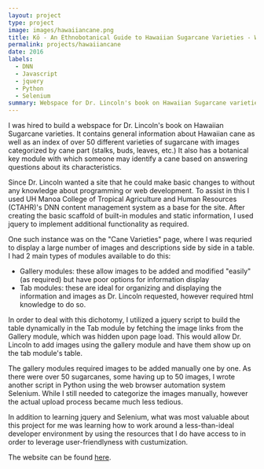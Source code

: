 ```yaml
---
layout: project
type: project
image: images/hawaiiancane.png
title: Kō - An Ethnobotanical Guide to Hawaiian Sugarcane Varieties - Webspace
permalink: projects/hawaiiancane
date: 2016
labels:
  - DNN
  - Javascript
  - jquery
  - Python
  - Selenium
summary: Webspace for Dr. Lincoln's book on Hawaiian Sugarcane varieties.
---
```


I was hired to build a webspace for Dr. Lincoln's book on Hawaiian Sugarcane varieties. It contains general information about Hawaiian cane as well as an index of over 50 different varieties of sugarcane with images categorized by cane part (stalks, buds, leaves, etc.) It also has a botanical key module with which someone may identify a cane based on answering questions about its characteristics. 

Since Dr. Lincoln wanted a site that he could make basic changes to without any knowledge about programming or web development. To assist in this I used UH Manoa College of Tropical Agriculture and Human Resources (CTAHR)'s DNN content management system as a base for the site. After creating the basic scaffold of built-in modules and static information, I used jquery to implement additional functionality as required. 

One such instance was on the "Cane Varieties" page, where I was requried to display a large number of images and descriptions side by side in a table. I had 2 main types of modules available to do this: 
- Gallery modules: these allow images to be added and modified "easily" (as required) but have poor options for information display
- Tab modules: these are ideal for organizing and displaying the information and images as Dr. Lincoln requested, however required html knowledge to do so.

In order to deal with this dichotomy, I utilized a jquery script to build the table dynamically in the Tab module by fetching the image links from the Gallery module, which was hidden upon page load. This would allow Dr. Lincoln to add images using the gallery module and have them show up on the tab module's table.

The gallery modules required images to be added manually one by one. As there were over 50 sugarcanes, some having up to 50 images, I wrote another script in Python using the web browser automation system Selenium. While I still needed to categorize the images manually, however the actual upload process became much less tedious.

In addition to learning jquery and Selenium, what was most valuable about this project for me was learning how to work around a less-than-ideal developer environment by using the resources that I do have access to in order to leverage user-friendlyness with custumization.

The website can be found [here](http://cms.ctahr.hawaii.edu/cane/Home.aspx).



